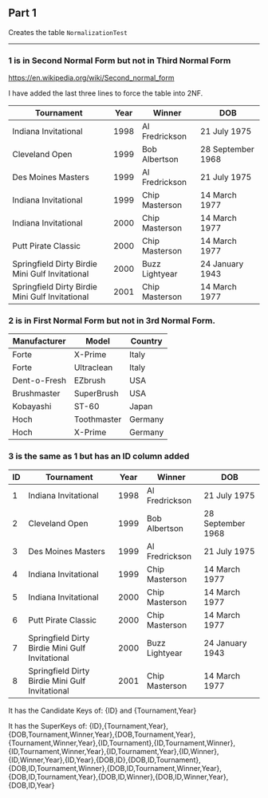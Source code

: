 

## Part 1
Creates the table `NormalizationTest`

----------------------------------

### 1 is in Second Normal Form but not in Third Normal Form

https://en.wikipedia.org/wiki/Second_normal_form

I have added the last three lines to force the table into 2NF.


|                   Tournament                    | Year |     Winner     |        DOB        |
|-------------------------------------------------|------|----------------|-------------------|
| Indiana Invitational                            | 1998 | Al Fredrickson | 21 July 1975      |
| Cleveland Open                                  | 1999 | Bob Albertson  | 28 September 1968 |
| Des Moines Masters                              | 1999 | Al Fredrickson | 21 July 1975      |
| Indiana Invitational                            | 1999 | Chip Masterson | 14 March 1977     |
| Indiana Invitational                            | 2000 | Chip Masterson | 14 March 1977     |
| Putt Pirate Classic                             | 2000 | Chip Masterson | 14 March 1977     |
| Springfield Dirty Birdie Mini Gulf Invitational | 2000 | Buzz Lightyear | 24 January 1943   |
| Springfield Dirty Birdie Mini Gulf Invitational | 2001 | Chip Masterson | 14 March 1977     |



### 2 is in First Normal Form but not in 3rd Normal Form.

| Manufacturer |    Model    | Country |
|--------------|-------------|---------|
| Forte        | X-Prime     | Italy   |
| Forte        | Ultraclean  | Italy   |
| Dent-o-Fresh | EZbrush     | USA     |
| Brushmaster  | SuperBrush  | USA     |
| Kobayashi    | ST-60       | Japan   |
| Hoch         | Toothmaster | Germany |
| Hoch         | X-Prime     | Germany |



### 3 is the same as 1 but has an ID column added

| ID |                   Tournament                    | Year |     Winner     |        DOB        |
|----|-------------------------------------------------|------|----------------|-------------------|
|  1 | Indiana Invitational                            | 1998 | Al Fredrickson | 21 July 1975      |
|  2 | Cleveland Open                                  | 1999 | Bob Albertson  | 28 September 1968 |
|  3 | Des Moines Masters                              | 1999 | Al Fredrickson | 21 July 1975      |
|  4 | Indiana Invitational                            | 1999 | Chip Masterson | 14 March 1977     |
|  5 | Indiana Invitational                            | 2000 | Chip Masterson | 14 March 1977     |
|  6 | Putt Pirate Classic                             | 2000 | Chip Masterson | 14 March 1977     |
|  7 | Springfield Dirty Birdie Mini Gulf Invitational | 2000 | Buzz Lightyear | 24 January 1943   |
|  8 | Springfield Dirty Birdie Mini Gulf Invitational | 2001 | Chip Masterson | 14 March 1977     |

It has the Candidate Keys of:
{ID} and {Tournament,Year}

It has the SuperKeys of: 
{ID},{Tournament,Year},{DOB,Tournament,Winner,Year},{DOB,Tournament,Year},{Tournament,Winner,Year},{ID,Tournament},{ID,Tournament,Winner},{ID,Tournament,Winner,Year},{ID,Tournament,Year},{ID,Winner},{ID,Winner,Year},{ID,Year},{DOB,ID},{DOB,ID,Tournament},{DOB,ID,Tournament,Winner},{DOB,ID,Tournament,Winner,Year},{DOB,ID,Tournament,Year},{DOB,ID,Winner},{DOB,ID,Winner,Year},{DOB,ID,Year}
